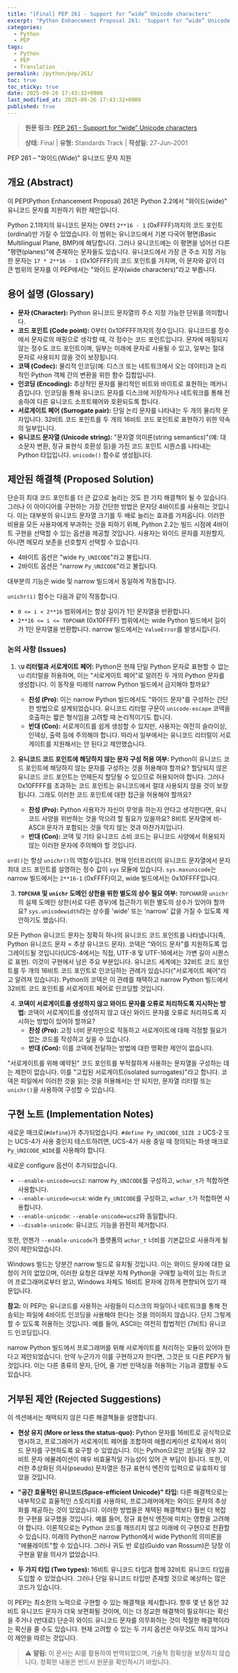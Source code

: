 ```yaml
---
title: "[Final] PEP 261 - Support for “wide” Unicode characters"
excerpt: "Python Enhancement Proposal 261: 'Support for “wide” Unicode characters'에 대한 한국어 번역입니다."
categories:
  - Python
  - PEP
tags:
  - Python
  - PEP
  - Translation
permalink: /python/pep/261/
toc: true
toc_sticky: true
date: 2025-09-26 17:43:32+0900
last_modified_at: 2025-09-26 17:43:32+0900
published: true
---
```

> **원문 링크:** [PEP 261 - Support for “wide” Unicode characters](https://peps.python.org/pep-0261/)
>
> **상태:** Final | **유형:** Standards Track | **작성일:** 27-Jun-2001

PEP 261 – "와이드(Wide)" 유니코드 문자 지원

## 개요 (Abstract)

이 PEP(Python Enhancement Proposal) 261은 Python 2.2에서 "와이드(wide)" 유니코드 문자를 지원하기 위한 제안입니다.

Python 2.1까지의 유니코드 문자는 0부터 `2**16 - 1` (0xFFFF)까지의 코드 포인트(ordinal)만 가질 수 있었습니다. 이 범위는 유니코드에서 기본 다국어 평면(Basic Multilingual Plane, BMP)에 해당합니다. 그러나 유니코드에는 이 평면을 넘어선 다른 "평면(planes)"에 존재하는 문자들도 있습니다. 유니코드에서 가장 큰 주소 지정 가능한 문자는 `17 * 2**16 - 1` (0x10FFFF)의 코드 포인트를 가지며, 이 문자와 같이 더 큰 범위의 문자를 이 PEP에서는 "와이드 문자(wide characters)"라고 부릅니다.

## 용어 설명 (Glossary)

*   **문자 (Character):** Python 유니코드 문자열의 주소 지정 가능한 단위를 의미합니다.
*   **코드 포인트 (Code point):** 0부터 0x10FFFF까지의 정수입니다. 유니코드를 정수에서 문자로의 매핑으로 생각할 때, 각 정수는 코드 포인트입니다. 문자에 매핑되지 않는 정수도 코드 포인트이며, 일부는 미래에 문자로 사용될 수 있고, 일부는 절대 문자로 사용되지 않을 것이 보장됩니다.
*   **코덱 (Codec):** 물리적 인코딩(예: 디스크 또는 네트워크에서 오는 데이터)과 논리적인 Python 객체 간의 변환을 위한 함수 집합입니다.
*   **인코딩 (Encoding):** 추상적인 문자를 물리적인 비트와 바이트로 표현하는 메커니즘입니다. 인코딩을 통해 유니코드 문자를 디스크에 저장하거나 네트워크를 통해 전송하여 다른 유니코드 소프트웨어와 호환되도록 합니다.
*   **서로게이트 페어 (Surrogate pair):** 단일 논리 문자를 나타내는 두 개의 물리적 문자입니다. 32비트 코드 포인트를 두 개의 16비트 코드 포인트로 표현하기 위한 약속의 일부입니다.
*   **유니코드 문자열 (Unicode string):** "문자열 의미론(string semantics)"(예: 대소문자 변환, 정규 표현식 호환성 등)을 가진 코드 포인트 시퀀스를 나타내는 Python 타입입니다. `unicode()` 함수로 생성됩니다.

## 제안된 해결책 (Proposed Solution)

단순히 최대 코드 포인트를 더 큰 값으로 늘리는 것도 한 가지 해결책이 될 수 있습니다. 그러나 이 아이디어를 구현하는 가장 간단한 방법은 문자당 4바이트를 사용하는 것입니다. 이는 대부분의 유니코드 문자열 크기를 두 배로 늘리는 효과를 가져옵니다. 이러한 비용을 모든 사용자에게 부과하는 것을 피하기 위해, Python 2.2는 빌드 시점에 4바이트 구현을 선택할 수 있는 옵션을 제공할 것입니다. 사용자는 와이드 문자를 지원할지, 아니면 메모리 보존을 선호할지 선택할 수 있습니다.

*   4바이트 옵션은 "wide `Py_UNICODE`"라고 불립니다.
*   2바이트 옵션은 "narrow `Py_UNICODE`"라고 불립니다.

대부분의 기능은 wide 및 narrow 빌드에서 동일하게 작동합니다.

`unichr(i)` 함수는 다음과 같이 작동합니다.
*   `0 <= i < 2**16` 범위에서는 항상 길이가 1인 문자열을 반환합니다.
*   `2**16 <= i <= TOPCHAR` (0x10FFFF) 범위에서는 wide Python 빌드에서 길이가 1인 문자열을 반환합니다. narrow 빌드에서는 `ValueError`를 발생시킵니다.

### 논의 사항 (Issues)

1.  **`\U` 리터럴과 서로게이트 페어:** Python은 현재 단일 Python 문자로 표현할 수 없는 `\U` 리터럴을 허용하며, 이는 "서로게이트 페어"로 알려진 두 개의 Python 문자를 생성합니다. 이 동작을 미래의 narrow Python 빌드에서 금지해야 할까요?
    *   **찬성 (Pro):** 이는 narrow Python 빌드에서도 "와이드 문자"를 구성하는 간단한 방법으로 설계되었습니다. 유니코드 리터럴 구문이 `unicode-escape` 코덱을 호출하는 짧은 형식임을 고려할 때 논리적이기도 합니다.
    *   **반대 (Con):** 서로게이트를 쉽게 생성할 수 있지만, 사용자는 여전히 슬라이싱, 인덱싱, 출력 등에 주의해야 합니다. 따라서 일부에서는 유니코드 리터럴이 서로게이트를 지원해서는 안 된다고 제안했습니다.

2.  **유니코드 코드 포인트에 해당하지 않는 문자 구성 허용 여부:** Python이 유니코드 코드 포인트에 해당하지 않는 문자를 구성하는 것을 허용해야 할까요? 할당되지 않은 유니코드 코드 포인트는 언제든지 할당될 수 있으므로 허용되어야 합니다. 그러나 0x10FFFF를 초과하는 코드 포인트는 유니코드에서 절대 사용되지 않을 것이 보장됩니다. 그래도 이러한 코드 포인트에 대한 접근을 허용해야 할까요?
    *   **찬성 (Pro):** Python 사용자가 자신이 무엇을 하는지 안다고 생각한다면, 유니코드 사양을 위반하는 것을 막으려 할 필요가 있을까요? 8비트 문자열에 비-ASCII 문자가 포함되는 것을 막지 않는 것과 마찬가지입니다.
    *   **반대 (Con):** 코덱 및 기타 유니코드 소비 코드는 유니코드 사양에서 허용되지 않는 이러한 문자에 주의해야 할 것입니다.

`ord()`는 항상 `unichr()`의 역함수입니다.
현재 인터프리터의 유니코드 문자열에서 문자 최대 코드 포인트를 설명하는 정수 값이 `sys` 모듈에 있습니다. `sys.maxunicode`는 narrow 빌드에서는 `2**16-1` (0xFFFF)이고, wide 빌드에서는 0x10FFFF입니다.

3.  **`TOPCHAR` 및 `unichr` 도메인 상한을 위한 별도의 상수 필요 여부:** `TOPCHAR`와 `unichr`의 실제 도메인 상한(서로 다른 경우)에 접근하기 위한 별도의 상수가 있어야 할까요? `sys.unicodewidth`라는 상수를 'wide' 또는 'narrow' 값을 가질 수 있도록 제안하기도 했습니다.

모든 Python 유니코드 문자는 정확히 하나의 유니코드 코드 포인트를 나타냅니다(즉, Python 유니코드 문자 = 추상 유니코드 문자). 코덱은 "와이드 문자"를 지원하도록 업그레이드될 것입니다(UCS-4에서는 직접, UTF-8 및 UTF-16에서는 가변 길이 시퀀스로 표현). 이것이 구현에서 남은 주요 부분입니다. 유니코드 세계에는 32비트 코드 포인트를 두 개의 16비트 코드 포인트로 인코딩하는 관례가 있습니다("서로게이트 페어"라고 알려져 있습니다). Python의 코덱은 이 관례를 채택하고 narrow Python 빌드에서 32비트 코드 포인트를 서로게이트 페어로 인코딩할 것입니다.

4.  **코덱이 서로게이트를 생성하지 않고 와이드 문자를 오류로 처리하도록 지시하는 방법:** 코덱이 서로게이트를 생성하지 않고 대신 와이드 문자를 오류로 처리하도록 지시하는 방법이 있어야 할까요?
    *   **찬성 (Pro):** 고정 너비 문자만으로 작동하고 서로게이트에 대해 걱정할 필요가 없는 코드를 작성하고 싶을 수 있습니다.
    *   **반대 (Con):** 이를 코덱에 전달하는 방법에 대한 명확한 제안이 없습니다.

"서로게이트를 위해 예약된" 코드 포인트를 부적절하게 사용하는 문자열을 구성하는 데는 제한이 없습니다. 이를 "고립된 서로게이트(isolated surrogates)"라고 합니다. 코덱은 파일에서 이러한 것을 읽는 것을 허용해서는 안 되지만, 문자열 리터럴 또는 `unichr()`을 사용하여 구성할 수 있습니다.

## 구현 노트 (Implementation Notes)

새로운 매크로(`#define`)가 추가되었습니다.
`#define Py_UNICODE_SIZE 2`
UCS-2 또는 UCS-4가 사용 중인지 테스트하려면, UCS-4가 사용 중일 때 정의되는 파생 매크로 `Py_UNICODE_WIDE`를 사용해야 합니다.

새로운 configure 옵션이 추가되었습니다.
*   `--enable-unicode=ucs2`: narrow `Py_UNICODE`를 구성하고, `wchar_t`가 적합하면 사용합니다.
*   `--enable-unicode=ucs4`: wide `Py_UNICODE`를 구성하고, `wchar_t`가 적합하면 사용합니다.
*   `--enable-unicode`: `--enable-unicode=ucs2`와 동일합니다.
*   `--disable-unicode`: 유니코드 기능을 완전히 제거합니다.

또한, 언젠가 `--enable-unicode`가 플랫폼의 `wchar_t` 너비를 기본값으로 사용하게 될 것이 제안되었습니다.

Windows 빌드는 당분간 narrow 빌드로 유지될 것입니다. 이는 와이드 문자에 대한 요청이 거의 없었으며, 이러한 요청은 대부분 자체 Python을 구매할 능력이 있는 하드코어 프로그래머로부터 왔고, Windows 자체도 16비트 문자에 강하게 편향되어 있기 때문입니다.

**참고:** 이 PEP는 유니코드를 사용하는 사람들이 디스크의 파일이나 네트워크를 통해 전송되는 파일에 4바이트 인코딩을 사용해야 한다는 것을 의미하지 않습니다. 단지 그렇게 할 수 있도록 허용하는 것입니다. 예를 들어, ASCII는 여전히 합법적인 (7비트) 유니코드 인코딩입니다.

narrow Python 빌드에서 프로그래머를 위해 서로게이트를 처리하는 모듈이 있어야 한다고 제안되었습니다. 만약 누군가가 이를 구현하고자 한다면, 그것은 또 다른 PEP가 될 것입니다. 이는 다른 종류의 문자, 단어, 줄 기반 인덱싱을 허용하는 기능과 결합될 수도 있습니다.

## 거부된 제안 (Rejected Suggestions)

이 섹션에서는 채택되지 않은 다른 해결책들을 설명합니다.

*   **현상 유지 (More or less the status-quo):** Python 문자를 16비트로 공식적으로 명시하고, 프로그래머가 서로게이트 페어를 조합하여 애플리케이션 로직에서 와이드 문자를 구현하도록 요구할 수 있었습니다. 이는 Python으로만 코딩될 경우 32비트 문자 에뮬레이션이 매우 비효율적일 가능성이 있어 큰 부담이 됩니다. 또한, 이러한 추상화된 의사(pseudo) 문자열은 정규 표현식 엔진의 입력으로 유효하지 않았을 것입니다.

*   **"공간 효율적인 유니코드(Space-efficient Unicode)" 타입:** 다른 해결책으로는 내부적으로 효율적인 스토리지를 사용하되, 프로그래머에게는 와이드 문자의 추상화를 제공하는 것이 있었습니다. 이러한 방법들은 채택된 해결책보다 훨씬 더 복잡한 구현을 요구했을 것입니다. 예를 들어, 정규 표현식 엔진에 미치는 영향을 고려해야 합니다. 이론적으로는 Python 코드를 깨뜨리지 않고 미래에 이 구현으로 전환할 수 있습니다. 미래의 Python은 narrow Python에서 wide Python의 의미론을 "에뮬레이트"할 수 있습니다. 그러나 귀도 반 로섬(Guido van Rossum)은 당장 이 구현을 맡을 의사가 없었습니다.

*   **두 가지 타입 (Two types):** 16비트 유니코드 타입과 함께 32비트 유니코드 타입을 도입할 수 있었습니다. 그러나 단일 유니코드 타입만 존재할 것으로 예상하는 많은 코드가 있습니다.

이 PEP는 최소한의 노력으로 구현할 수 있는 해결책을 제시합니다. 향후 몇 년 동안 32비트 유니코드 문자가 더욱 보편화될 것이며, 이는 더 정교한 해결책이 필요하다는 확신을 주거나 (반대로) 단순히 와이드 유니코드 문자를 의무화하는 것이 적절한 해결책이라는 확신을 줄 수도 있습니다. 현재 고려할 수 있는 두 가지 옵션은 아무것도 하지 않거나 이 제안을 따르는 것입니다.


> ⚠️ **알림:** 이 문서는 AI를 활용하여 번역되었으며, 기술적 정확성을 보장하지 않습니다. 정확한 내용은 반드시 원문을 확인하시기 바랍니다.